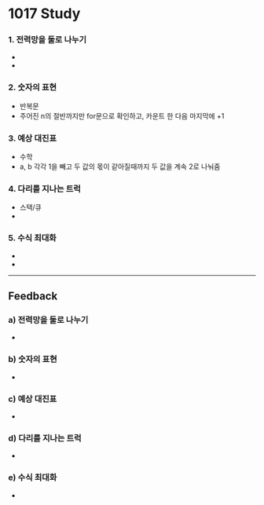 1017 Study
===========
### 1. 전력망을 둘로 나누기
- 
 - 
### 2. 숫자의 표현
- 반복문
 - 주어진 n의 절반까지만 for문으로 확인하고, 카운트 한 다음 마지막에 +1
### 3. 예상 대진표
- 수학
 - a, b 각각 1을 빼고 두 값의 몫이 같아질때까지 두 값을 계속 2로 나눠줌
### 4. 다리를 지나는 트럭
- 스택/큐
 - 
### 5. 수식 최대화
- 
 - 
***
Feedback
------------
### a) 전력망을 둘로 나누기
- 
### b) 숫자의 표현
- 
### c) 예상 대진표
- 
### d) 다리를 지나는 트럭
- 
### e) 수식 최대화
- 